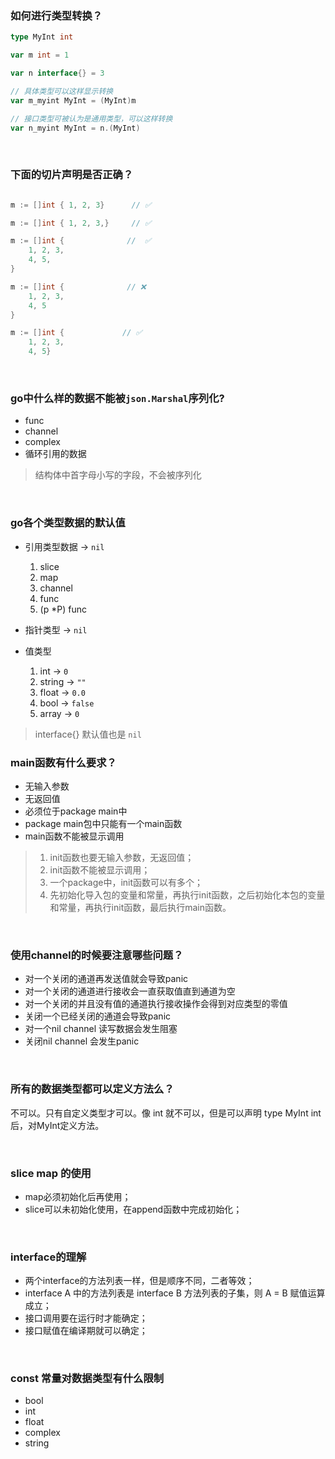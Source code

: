 ### 如何进行类型转换？
```go
type MyInt int 

var m int = 1

var n interface{} = 3

// 具体类型可以这样显示转换
var m_myint MyInt = (MyInt)m

// 接口类型可被认为是通用类型，可以这样转换
var n_myint MyInt = n.(MyInt)
```

<br>

### 下面的切片声明是否正确？
```go

m := []int { 1, 2, 3}      // ✅

m := []int { 1, 2, 3,}     // ✅

m := []int {              //  ✅
    1, 2, 3,
    4, 5,
} 

m := []int {              // ❌
    1, 2, 3,
    4, 5
}

m := []int {             // ✅
    1, 2, 3,
    4, 5}
```

<br>

### go中什么样的数据不能被`json.Marshal`序列化?
* func 
* channel
* complex
* 循环引用的数据
> 结构体中首字母小写的字段，不会被序列化

<br>

### go各个类型数据的默认值
* 引用类型数据 ->  `nil`
  1. slice
  2. map
  3. channel
  4. func
  5. (p *P) func

* 指针类型 ->  `nil`
* 值类型
  1. int  -> `0`
  2. string -> `""`
  3. float -> `0.0`
  4. bool -> `false`
  5. array -> `0`

> interface{} 默认值也是 `nil`

### main函数有什么要求？
* 无输入参数
* 无返回值
* 必须位于package main中
* package main包中只能有一个main函数  
* main函数不能被显示调用
> 1. init函数也要无输入参数，无返回值；  
> 2. init函数不能被显示调用；   
> 3. 一个package中，init函数可以有多个；  
> 4. 先初始化导入包的变量和常量，再执行init函数，之后初始化本包的变量和常量，再执行init函数，最后执行main函数。

<br>

### 使用channel的时候要注意哪些问题？
* 对一个关闭的通道再发送值就会导致panic
* 对一个关闭的通道进行接收会一直获取值直到通道为空
* 对一个关闭的并且没有值的通道执行接收操作会得到对应类型的零值
* 关闭一个已经关闭的通道会导致panic
* 对一个nil channel 读写数据会发生阻塞
* 关闭nil channel 会发生panic

<br>

### 所有的数据类型都可以定义方法么？
不可以。只有自定义类型才可以。像 int 就不可以，但是可以声明 type MyInt int后，对MyInt定义方法。


<br>


### slice map 的使用
* map必须初始化后再使用；
* slice可以未初始化使用，在append函数中完成初始化；


<br>

### interface的理解
* 两个interface的方法列表一样，但是顺序不同，二者等效；
* interface A 中的方法列表是 interface B 方法列表的子集，则 A = B 赋值运算成立；
* 接口调用要在运行时才能确定；
* 接口赋值在编译期就可以确定；

<br>

### const 常量对数据类型有什么限制
*  bool
*  int 
*  float
*  complex
*  string